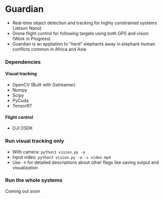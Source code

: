 # Guardian
- Real-time object detection and tracking for highly constrained systems (Jetson Nano)
- Drone flight control for following targets using both GPS and vision (Work in Progress)
- Guardian is an appliation to "herd" elephants away in elephant-human conflicts common in Africa and Asia

### Dependencies
#### Visual tracking
- OpenCV (Built with Gstreamer)
- Numpy
- Scipy
- PyCuda
- TensorRT
#### Flight control
- DJI OSDK

### Run visual tracking only
- With camera: `python3 vision.py -a`
- Input video: `python3 vision.py -a -i video.mp4`
- Use `-h` for detailed descriptions about other flags like saving output and visualization
### Run the whole systems
Coming out soon
